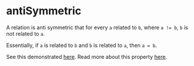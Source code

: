 # antiSymmetric

A relation is anti symmetric that for every ```a``` related to ```b```, where ```a != b```, ```b``` is not related to ```a```.

Essentially, if ```a``` is related to ```b``` and ```b``` is related to ```a```, then  ```a = b```.

See this demonstrated [here](...).
Read more about this property [here](https://en.wikipedia.org/wiki/Antisymmetric_relation).